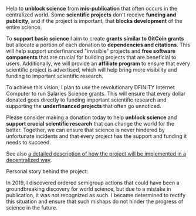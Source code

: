 Help to **unblock science** from **mis-publication** that often occurs in the centralized world. Some **scientific projects** don't receive **funding and publicity**, and if the project is important, that **blocks development** of the entire science.

To **support basic science** I aim to create **grants similar to GitCoin grants** but allocate a portion of each donation to **dependencies and citations**. This will help support underfinanced "invisible" projects and **free software components** that are crucial for building projects that are beneficial to users. Additionally, we will provide an **affiliate program** to ensure that every scientific project is advertised, which will help bring more visibility and funding to important scientific research.

To achieve this vision, I plan to use the revolutionary DFINITY Internet Computer to run Salaries Science grants. This will ensure that every dollar donated goes directly to funding important scientific research and supporting the **underfinanced projects** that often go unnoticed.

Please consider making a donation today to help **unblock science** and **support crucial scientific research** that can change the world for the better. Together, we can ensure that science is never hindered by unfortunate incidents and that every project has the support and funding it needs to succeed.

See also [a detailed description of how the project will be implemented in a decentralized way](https://github.com/vporton/salaries-science/blob/main/financing-science-algorithm.odt?raw=true).

Personal story behind the project:

In 2019, I discovered ordered semigroup actions that could have been a groundbreaking discovery for world science, but due to a mistake in publication, it was not recognized as such. I became determined to rectify this situation and ensure that such mishaps do not hinder the progress of science in the future.
